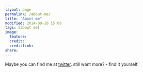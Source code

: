 ```yaml
---
layout: page
permalink: /about-me/
title: "About me"
modified: 2014-09-28 15:08
tags: [about me]
image:
  feature: 
  credit: 
  creditlink: 
share: 
---
```

Maybe you can find me at [twitter](https://twitter.com/choestelus).
still want more? - find it yourself.